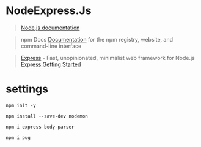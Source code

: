 

# NodeExpress.Js

> [Node.js documentation](https://nodejs.org/en/docs/)

> npm Docs [Documentation](https://docs.npmjs.com/) for the npm registry, website, and command-line interface

> [Express](https://expressjs.com/) - Fast, unopinionated, minimalist web framework for Node.js [Express Getting Started](https://expressjs.com/en/starter/installing.html)

# settings

`npm init -y` 

`npm install --save-dev nodemon`

`npm i express body-parser`

`npm i pug`